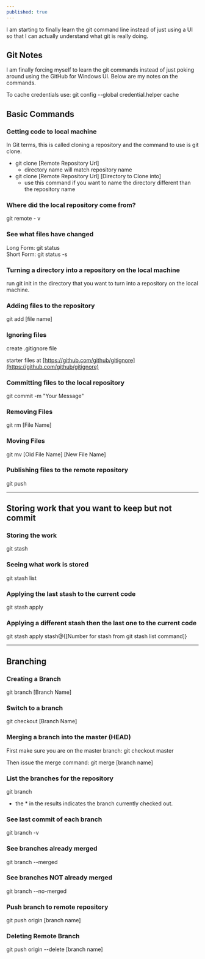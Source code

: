 ```yaml
---
published: true
---
```


I am starting to finally learn the git command line instead of just using a UI so that I can actually understand what git is really doing.

## Git Notes

I am finally forcing myself to learn the git commands instead of just poking around using the GitHub for Windows UI.  Below are my notes on the commands.

To cache credentials use:  git config --global credential.helper cache
## Basic Commands

### Getting code to local machine

In Git terms, this is called cloning a repository and the command to use is git clone.  

- git clone [Remote Repository Url]  
	- directory name will match repository name
- git clone [Remote Repository Url]  [Directory to Clone into]
	- use this command if you want to name the directory different than the repository name

### Where did the local repository come from?

git remote - v

### See what files have changed

Long Form: git status  
Short Form: git status -s


### Turning a directory into a repository on the local machine

run git init in the directory that you want to turn into a repository on the local machine.

### Adding files to the repository

git add [file name]

### Ignoring files

create .gitignore file 

  starter files at [https://github.com/github/gitignore](https://github.com/github/gitignore)
  
  ### Committing files to the local repository
  
  git commit -m "Your Message"
  
  ### Removing Files
  
  git rm [File Name]
  
  ### Moving Files
  
  git mv [Old File Name] [New File Name]
  
  ### Publishing files to the remote repository
  
  git push
  
  ***
  ## Storing work that you want to keep but not commit
  
  ### Storing the work
  
  git stash
  
  ### Seeing what work is stored
  
  git stash list
  
  ### Applying the last stash to the current code
  
  git stash apply
  
  ### Applying a different stash then the last one to the current code
  
  git stash apply stash@{[Number for stash from git stash list command]}
  
***  
  ## Branching
  
  ### Creating a Branch
  
  git branch [Branch Name]
  
  ### Switch to a branch
  
  git checkout [Branch Name]
  
  ### Merging a branch into the master (HEAD)
  
  First make sure you are on the master branch: git checkout master
  
  Then issue the merge command: git merge [branch name]
  
  ### List the branches for the repository
  
  git branch
  - the * in the results indicates the branch currently checked out. 
  
  
  ### See last commit of each branch
  
  git branch -v 
  
  ### See branches already merged
  
  git branch --merged
  
  ### See branches NOT already merged
  
  git branch --no-merged
  
  ### Push branch to remote repository
  
  git push origin [branch name]
  
  ### Deleting Remote Branch
  
  git push origin --delete [branch name]